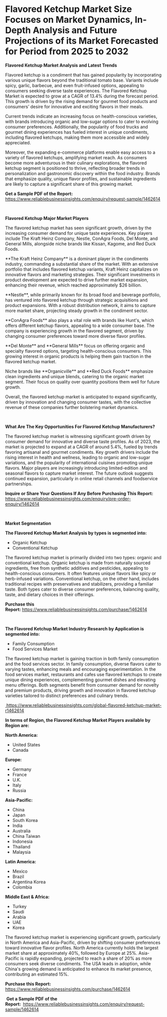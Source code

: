 <p><h1>Flavored Ketchup Market Size Focuses on Market Dynamics, In-Depth Analysis and Future Projections of its Market Forecasted for Period from 2025 to 2032</h1></p><p><strong>Flavored Ketchup Market Analysis and Latest Trends</strong></p>
<p><p>Flavored ketchup is a condiment that has gained popularity by incorporating various unique flavors beyond the traditional tomato base. Variants include spicy, garlic, barbecue, and even fruit-infused options, appealing to consumers seeking diverse taste experiences. The Flavored Ketchup Market is expected to grow at a CAGR of 13.4% during the forecast period. This growth is driven by the rising demand for gourmet food products and consumers’ desire for innovative and exciting flavors in their meals.</p><p>Current trends indicate an increasing focus on health-conscious varieties, with brands introducing organic and low-sugar options to cater to evolving consumer preferences. Additionally, the popularity of food trucks and gourmet dining experiences has fueled interest in unique condiments, including flavored ketchups, making them more accessible and widely appreciated. </p><p>Moreover, the expanding e-commerce platforms enable easy access to a variety of flavored ketchups, amplifying market reach. As consumers become more adventurous in their culinary explorations, the flavored ketchup segment is positioned to thrive, reflecting broader trends in personalization and gastronomic discovery within the food industry. Brands that emphasize quality, unique flavor profiles, and sustainable ingredients are likely to capture a significant share of this growing market.</p></p>
<p><strong>Get a Sample PDF of the Report:&nbsp;</strong> <a href="https://www.reliablebusinessinsights.com/enquiry/request-sample/1462614?utm_campaign=3175&utm_medium=2&utm_source=Github&utm_content=ia&utm_term=16042025&utm_id=flavored-ketchup">https://www.reliablebusinessinsights.com/enquiry/request-sample/1462614</a></p>
<p>&nbsp;</p>
<p><strong>Flavored Ketchup Major Market Players</strong></p>
<p><p>The flavored ketchup market has seen significant growth, driven by the increasing consumer demand for unique taste experiences. Key players include The Kraft Heinz Company, Nestle, ConAgra Foods, Del Monte, and General Mills, alongside niche brands like Kissan, Kagome, and Red Duck Foods.</p><p>**The Kraft Heinz Company** is a dominant player in the condiments industry, commanding a substantial share of the market. With an extensive portfolio that includes flavored ketchup variants, Kraft Heinz capitalizes on innovative flavors and marketing strategies. Their significant investments in product development are expected to drive further market expansion, enhancing their revenue, which reached approximately $26 billion.</p><p>**Nestle**, while primarily known for its broad food and beverage portfolio, has ventured into flavored ketchup through strategic acquisitions and product expansions. With a robust distribution network, it aims to capture more market share, projecting steady growth in the condiment sector.</p><p>**ConAgra Foods** also plays a vital role with brands like Hunt's, which offers different ketchup flavors, appealing to a wide consumer base. The company is experiencing growth in the flavored segment, driven by changing consumer preferences toward more diverse flavor profiles.</p><p>**Del Monte** and **General Mills** focus on offering organic and specialty flavored options, targeting health-conscious consumers. This growing interest in organic products is helping them gain traction in the flavored ketchup market.</p><p>Niche brands like **Organicville** and **Red Duck Foods** emphasize clean ingredients and unique blends, catering to the organic market segment. Their focus on quality over quantity positions them well for future growth.</p><p>Overall, the flavored ketchup market is anticipated to expand significantly, driven by innovation and changing consumer tastes, with the collective revenue of these companies further bolstering market dynamics.</p></p>
<p>&nbsp;</p>
<p><strong>What Are The Key Opportunities For Flavored Ketchup Manufacturers?</strong></p>
<p><p>The flavored ketchup market is witnessing significant growth driven by consumer demand for innovative and diverse taste profiles. As of 2023, the market is projected to expand at a CAGR of around 5.4%, fueled by trends favoring artisanal and gourmet condiments. Key growth drivers include the rising interest in health and wellness, leading to organic and low-sugar variations, and the popularity of international cuisines promoting unique flavors. Major players are increasingly introducing limited-edition and seasonal flavors to capture market interest. The future outlook suggests continued expansion, particularly in online retail channels and foodservice partnerships.</p></p>
<p><strong>Inquire or Share Your Questions If Any Before Purchasing This Report:</strong> <a href="https://www.reliablebusinessinsights.com/enquiry/pre-order-enquiry/1462614?utm_campaign=3175&utm_medium=2&utm_source=Github&utm_content=ia&utm_term=16042025&utm_id=flavored-ketchup">https://www.reliablebusinessinsights.com/enquiry/pre-order-enquiry/1462614</a></p>
<p>&nbsp;</p>
<p><strong>Market Segmentation</strong></p>
<p><strong>The Flavored Ketchup Market Analysis by types is segmented into:</strong></p>
<p><ul><li>Organic Ketchup</li><li>Conventional Ketchup</li></ul></p>
<p><p>The flavored ketchup market is primarily divided into two types: organic and conventional ketchup. Organic ketchup is made from naturally sourced ingredients, free from synthetic additives and pesticides, appealing to health-conscious consumers. It often features unique flavors like spicy or herb-infused variations. Conventional ketchup, on the other hand, includes traditional recipes with preservatives and stabilizers, providing a familiar taste. Both types cater to diverse consumer preferences, balancing quality, taste, and dietary choices in their offerings.</p></p>
<p><strong>Purchase this Report:&nbsp;</strong><a href="https://www.reliablebusinessinsights.com/purchase/1462614?utm_campaign=3175&utm_medium=2&utm_source=Github&utm_content=ia&utm_term=16042025&utm_id=flavored-ketchup">https://www.reliablebusinessinsights.com/purchase/1462614</a></p>
<p>&nbsp;</p>
<p><strong>The Flavored Ketchup Market Industry Research by Application is segmented into:</strong></p>
<p><ul><li>Family Consumption</li><li>Food Services Market</li></ul></p>
<p><p>The flavored ketchup market is gaining traction in both family consumption and the food services sector. In family consumption, diverse flavors cater to varying tastes, enhancing meals and encouraging experimentation. In the food services market, restaurants and cafes use flavored ketchups to create unique dining experiences, complementing gourmet dishes and elevating menu offerings. Both segments benefit from consumer demand for novelty and premium products, driving growth and innovation in flavored ketchup varieties tailored to distinct preferences and culinary trends.</p></p>
<p><a href="https://www.reliablebusinessinsights.com/global-flavored-ketchup-market-r1462614?utm_campaign=3175&utm_medium=2&utm_source=Github&utm_content=ia&utm_term=16042025&utm_id=flavored-ketchup">&nbsp;https://www.reliablebusinessinsights.com/global-flavored-ketchup-market-r1462614</a></p>
<p><strong>In terms of Region, the Flavored Ketchup Market Players available by Region are:</strong></p>
<p>
    <p> <strong> North America: </strong>
        <ul>
            <li>United States</li>
            <li>Canada</li>
        </ul>
        </p> 
    <p> <strong> Europe: </strong>
        <ul>
            <li>Germany</li>
            <li>France</li>
            <li>U.K.</li>
            <li>Italy</li>
            <li>Russia</li>
        </ul>
        </p> 
    <p> <strong> Asia-Pacific: </strong>
        <ul>
            <li>China</li>
            <li>Japan</li>
            <li>South Korea</li>
            <li>India</li>
            <li>Australia</li>
            <li>China Taiwan</li>
            <li>Indonesia</li>
            <li>Thailand</li>
            <li>Malaysia</li>
        </ul>
        </p> 
    <p> <strong> Latin America: </strong>
        <ul>
            <li>Mexico</li>
            <li>Brazil</li>
            <li>Argentina Korea</li>
            <li>Colombia</li>
        </ul>
        </p> 
    <p> <strong> Middle East & Africa: </strong>
        <ul>
            <li>Turkey</li>
            <li>Saudi</li>
            <li>Arabia</li>
            <li>UAE</li>
            <li>Korea</li>
        </ul>
    </p>
    </p>
<p><p>The flavored ketchup market is experiencing significant growth, particularly in North America and Asia-Pacific, driven by shifting consumer preferences toward innovative flavor profiles. North America currently holds the largest market share at approximately 40%, followed by Europe at 25%. Asia-Pacific is rapidly expanding, projected to reach a share of 20% as more consumers seek diverse condiments. The USA leads in adoption, while China's growing demand is anticipated to enhance its market presence, contributing an estimated 15%.</p></p>
<p><strong>Purchase this Report: </strong><a href="https://www.reliablebusinessinsights.com/purchase/1462614?utm_campaign=3175&utm_medium=2&utm_source=Github&utm_content=ia&utm_term=16042025&utm_id=flavored-ketchup">https://www.reliablebusinessinsights.com/purchase/1462614</a></p>
<p>&nbsp;<strong>Get a Sample PDF of the Report:&nbsp;&nbsp;</strong><a href="https://www.reliablebusinessinsights.com/enquiry/request-sample/1462614?utm_campaign=3175&utm_medium=2&utm_source=Github&utm_content=ia&utm_term=16042025&utm_id=flavored-ketchup">https://www.reliablebusinessinsights.com/enquiry/request-sample/1462614</a></p>
<p><strong></strong></p>
<p><p></p><p></p><p></p></p>